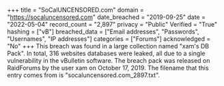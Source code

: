 +++
title = "SoCalUNCENSORED.com"
domain = "https://socaluncensored.com"
date_breached = "2019-09-25"
date = "2022-05-04"
record_count = "2,897"
privacy = "Public"
Verified = "True"
hashing = ["vB"]
breached_data = ["Email addresses", "Passwords", "Usernames", "IP addresses"]
categories = ["Forums"]
acknowledged = "No"
+++
This breach was found in a large collection named "xam's DB Pack". In total, 316 websites databases were leaked, all due to a single vulnerability in the vBulletin software. The breach pack was released on RaidForums by the user xam on October 17, 2019. The filename that this entry comes from is "socaluncensored.com_2897.txt".
